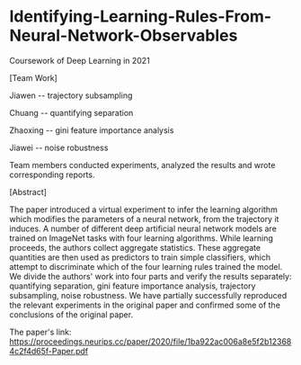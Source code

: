 # Identifying-Learning-Rules-From-Neural-Network-Observables
Coursework of Deep Learning in 2021

[Team Work]

Jiawen --  trajectory subsampling

Chuang -- quantifying separation

Zhaoxing -- gini feature importance analysis

Jiawei -- noise robustness

Team members conducted experiments, analyzed the results and wrote corresponding reports.

[Abstract]

The paper introduced a virtual experiment to infer the learning algorithm which modifies the parameters of a neural network, from the trajectory it induces. A number of different deep artificial neural network models are trained on ImageNet tasks with four learning algorithms. While learning proceeds, the authors collect aggregate statistics. These aggregate quantities are then used as predictors to train simple classifiers, which attempt to discriminate which of the four learning rules trained the model. We divide the authors' work into four parts and verify the results separately: quantifying separation, gini feature importance analysis, trajectory subsampling, noise robustness. We have partially successfully reproduced the relevant experiments in the original paper and confirmed some of the conclusions of the original paper.

The paper's link: https://proceedings.neurips.cc/paper/2020/file/1ba922ac006a8e5f2b123684c2f4d65f-Paper.pdf
